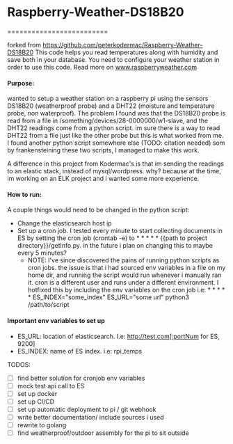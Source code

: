 # Raspberry-Weather-DS18B20
=========================

forked from https://github.com/peterkodermac/Raspberry-Weather-DS18B20
This code helps you read temperatures along with humidity and save both in your database. You need to configure your weather station in order to use this code. Read more on www.raspberryweather.com

#### Purpose:
wanted to setup a weather station on a raspberry pi using the sensors DS18B20 (weatherproof probe) and a DHT22 (moisture and temperature probe, non waterproof). The problem I found was that the DS18B20 probe is read from a file in /something/devices/28-0000000/w1-slave, and the DHT22 readings come from a python script. im sure there is a way to read DHT22 from a file just like the other probe but this is what worked from me. I found another python script somewhere else (TODO: citation needed) som by frankensteining these two scripts, I managed to make this work. 

A difference in this project from Kodermac's is that im sending the readings to an elastic stack, instead of mysql/wordpress. why? because at the time, im working on an ELK project and i wanted some more experience. 


#### How to run:
A couple things would need to be changed in the python script: 
- Change the elasticsearch host ip
- Set up a cron job. I tested every minute to start collecting documents in ES by setting the cron job (crontab -e) to * * * * * {{path to project directory}}/getInfo.py. in the future i plan on changing this to maybe every 5 minutes?
  - NOTE: I've since discovered the pains of running python scripts as cron jobs. the issue is that i had sourced env variables in a file on my home dir, and running the script would run whenever i manually ran it. cron is a different user and runs under a different environment. I hotfixed this by including the env variables on the cron job i.e: * * * * * ES_INDEX="some_index" ES_URL="some url" python3 /path/to/script	
#### Important env variables to set up
- ES_URL: location of elasticsearch. I.e: http://test.com[:portNum for ES, 9200]
- ES_INDEX: name of ES index. i.e: rpi_temps

TODOS:
- [ ] find better solution for cronjob env variables
- [ ] mock test api call to ES
- [ ] set up docker 
- [ ] set up CI/CD
- [ ] set up automatic deployment to pi / git webhook
- [ ] write better documentation/ include sources i used
- [ ] rewrite to golang
- [ ] find weatherproof/outdoor assembly for the pi to sit outside
